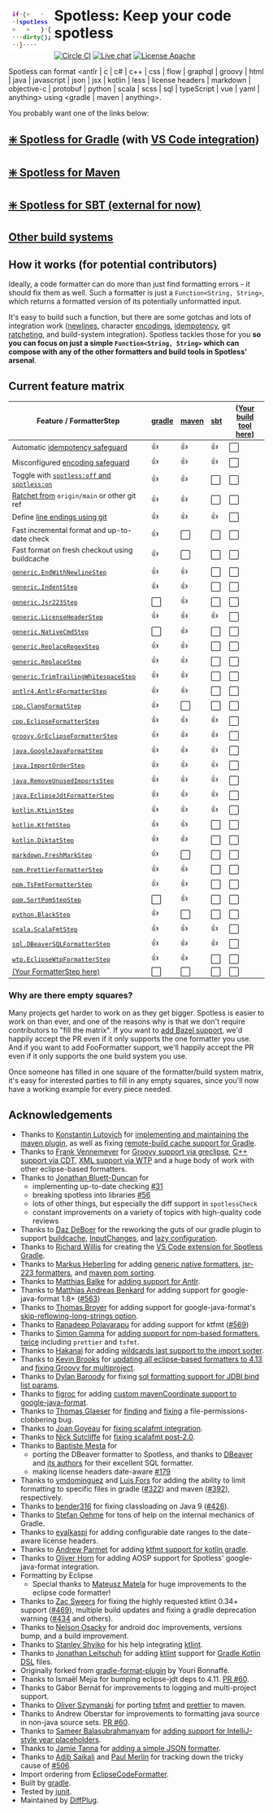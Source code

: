 # <img align="left" src="_images/spotless_logo.png"> Spotless: Keep your code spotless

<!---freshmark shields
output = [
   link(image('Circle CI', 'https://circleci.com/gh/diffplug/spotless/tree/main.svg?style=shield'), 'https://circleci.com/gh/diffplug/spotless/tree/main'),
  link(shield('Live chat', 'gitter', 'chat', 'brightgreen'), 'https://gitter.im/{{org}}/{{name}}'),
  link(shield('License Apache', 'license', 'apache', 'brightgreen'), 'https://tldrlegal.com/license/apache-license-2.0-(apache-2.0)')
  ].join('\n');
-->
[![Circle CI](https://circleci.com/gh/diffplug/spotless/tree/main.svg?style=shield)](https://circleci.com/gh/diffplug/spotless/tree/main)
[![Live chat](https://img.shields.io/badge/gitter-chat-brightgreen.svg)](https://gitter.im/diffplug/spotless)
[![License Apache](https://img.shields.io/badge/license-apache-brightgreen.svg)](https://tldrlegal.com/license/apache-license-2.0-(apache-2.0))
<!---freshmark /shields -->

Spotless can format &lt;antlr | c | c# | c++ | css | flow | graphql | groovy | html | java | javascript | json | jsx | kotlin | less | license headers | markdown | objective-c | protobuf | python | scala | scss | sql | typeScript | vue | yaml | anything> using &lt;gradle | maven | anything>.

You probably want one of the links below:

## [❇️ Spotless for Gradle](plugin-gradle) (with [VS Code integration](https://marketplace.visualstudio.com/items?itemName=richardwillis.vscode-spotless-gradle))
## [❇️ Spotless for Maven](plugin-maven)
## [❇️ Spotless for SBT (external for now)](https://github.com/moznion/sbt-spotless)
## [Other build systems](CONTRIBUTING.md#how-to-add-a-new-plugin-for-a-build-system)

## How it works (for potential contributors)

Ideally, a code formatter can do more than just find formatting errors - it should fix them as well. Such a formatter is just a `Function<String, String>`, which returns a formatted version of its potentially unformatted input.

It's easy to build such a function, but there are some gotchas and lots of integration work ([newlines](https://github.com/diffplug/spotless/tree/main/plugin-gradle#line-endings-and-encodings-invisible-stuff), character [encodings](https://github.com/diffplug/spotless/blob/08340a11566cdf56ecf50dbd4d557ed84a70a502/testlib/src/test/java/com/diffplug/spotless/EncodingErrorMsgTest.java#L34-L38), [idempotency](https://github.com/diffplug/spotless/blob/main/PADDEDCELL.md), git [ratcheting](https://github.com/diffplug/spotless/tree/main/plugin-gradle#ratchet), and build-system integration). Spotless tackles those for you **so you can focus on just a simple `Function<String, String>` which can compose with any of the other formatters and build tools in Spotless' arsenal**.

## Current feature matrix

<!---freshmark matrix
function lib(className)   { return '| [`' + className + '`](lib/src/main/java/com/diffplug/spotless/' + className.replace('.', '/') + '.java) | ' }
function extra(className) { return '| [`' + className + '`](lib-extra/src/main/java/com/diffplug/spotless/extra/' + className.replace('.', '/') + '.java) | ' }

//                                               | GRADLE        | MAVEN        | SBT          | (new)   |
output = [
'| Feature / FormatterStep                       | [gradle](plugin-gradle/README.md) | [maven](plugin-maven/README.md) | [sbt](https://github.com/moznion/sbt-spotless) | [(Your build tool here)](CONTRIBUTING.md#how-to-add-a-new-plugin-for-a-build-system) |',
'| --------------------------------------------- | ------------- | ------------ | ------------ | --------|',
'| Automatic [idempotency safeguard](PADDEDCELL.md) | {{yes}}    | {{yes}}      | {{yes}}      | {{no}}  |',
'| Misconfigured [encoding safeguard](https://github.com/diffplug/spotless/blob/08340a11566cdf56ecf50dbd4d557ed84a70a502/testlib/src/test/java/com/diffplug/spotless/EncodingErrorMsgTest.java#L34-L38) | {{yes}}    | {{yes}}      | {{yes}}       | {{no}}  |',
'| Toggle with [`spotless:off` and `spotless:on`](plugin-gradle/#spotlessoff-and-spotlesson) | {{yes}}    | {{yes}}      | {{no}}       | {{no}}  |',
'| [Ratchet from](https://github.com/diffplug/spotless/tree/main/plugin-gradle#ratchet) `origin/main` or other git ref | {{yes}}    | {{yes}}      | {{no}}       | {{no}}  |',
'| Define [line endings using git](https://github.com/diffplug/spotless/tree/main/plugin-gradle#line-endings-and-encodings-invisible-stuff) | {{yes}}    | {{yes}}      | {{yes}}       | {{no}}  |',
'| Fast incremental format and up-to-date check   | {{yes}}      | {{no}}       | {{no}}       | {{no}}  |',
'| Fast format on fresh checkout using buildcache | {{yes}}      | {{no}}       | {{no}}       | {{no}}  |',
lib('generic.EndWithNewlineStep')                +'{{yes}}       | {{yes}}      | {{no}}       | {{no}}  |',
lib('generic.IndentStep')                        +'{{yes}}       | {{yes}}      | {{no}}       | {{no}}  |',
lib('generic.Jsr223Step')                        +'{{no}}        | {{yes}}      | {{no}}       | {{no}}  |',
lib('generic.LicenseHeaderStep')                 +'{{yes}}       | {{yes}}      | {{yes}}      | {{no}}  |',
lib('generic.NativeCmdStep')                     +'{{no}}        | {{yes}}      | {{no}}       | {{no}}  |',
lib('generic.ReplaceRegexStep')                  +'{{yes}}       | {{yes}}      | {{no}}       | {{no}}  |',
lib('generic.ReplaceStep')                       +'{{yes}}       | {{yes}}      | {{no}}       | {{no}}  |',
lib('generic.TrimTrailingWhitespaceStep')        +'{{yes}}       | {{yes}}      | {{no}}       | {{no}}  |',
lib('antlr4.Antlr4FormatterStep')                +'{{yes}}       | {{yes}}      | {{no}}       | {{no}}  |',
lib('cpp.ClangFormatStep')                       +'{{yes}}       | {{no}}       | {{no}}       | {{no}}  |',
extra('cpp.EclipseFormatterStep')                +'{{yes}}       | {{yes}}      | {{yes}}      | {{no}}  |',
extra('groovy.GrEclipseFormatterStep')           +'{{yes}}       | {{yes}}      | {{yes}}      | {{no}}  |',
lib('java.GoogleJavaFormatStep')                 +'{{yes}}       | {{yes}}      | {{yes}}      | {{no}}  |',
lib('java.ImportOrderStep')                      +'{{yes}}       | {{yes}}      | {{yes}}      | {{no}}  |',
lib('java.RemoveUnusedImportsStep')              +'{{yes}}       | {{yes}}      | {{yes}}      | {{no}}  |',
extra('java.EclipseJdtFormatterStep')            +'{{yes}}       | {{yes}}      | {{yes}}      | {{no}}  |',
lib('kotlin.KtLintStep')                         +'{{yes}}       | {{yes}}      | {{yes}}      | {{no}}  |',
lib('kotlin.KtfmtStep')                          +'{{yes}}       | {{yes}}      | {{no}}       | {{no}}  |',
lib('kotlin.DiktatStep')                         +'{{yes}}       | {{yes}}      | {{no}}       | {{no}}  |',
lib('markdown.FreshMarkStep')                    +'{{yes}}       | {{no}}       | {{no}}       | {{no}}  |',
lib('npm.PrettierFormatterStep')                 +'{{yes}}       | {{yes}}      | {{no}}       | {{no}}  |',
lib('npm.TsFmtFormatterStep')                    +'{{yes}}       | {{yes}}      | {{no}}       | {{no}}  |',
lib('pom.SortPomStepStep')                       +'{{no}}        | {{yes}}      | {{no}}       | {{no}}  |',
lib('python.BlackStep')                          +'{{yes}}       | {{no}}       | {{no}}       | {{no}}  |',
lib('scala.ScalaFmtStep')                        +'{{yes}}       | {{yes}}      | {{yes}}      | {{no}}  |',
lib('sql.DBeaverSQLFormatterStep')               +'{{yes}}       | {{yes}}      | {{yes}}      | {{no}}  |',
extra('wtp.EclipseWtpFormatterStep')             +'{{yes}}       | {{yes}}      | {{no}}       | {{no}}  |',
'| [(Your FormatterStep here)](CONTRIBUTING.md#how-to-add-a-new-formatterstep) | {{no}} | {{no}} | {{no}} | {{no}} |',
].join('\n');
-->
| Feature / FormatterStep                       | [gradle](plugin-gradle/README.md) | [maven](plugin-maven/README.md) | [sbt](https://github.com/moznion/sbt-spotless) | [(Your build tool here)](CONTRIBUTING.md#how-to-add-a-new-plugin-for-a-build-system) |
| --------------------------------------------- | ------------- | ------------ | ------------ | --------|
| Automatic [idempotency safeguard](PADDEDCELL.md) | :+1:    | :+1:      | :+1:      | :white_large_square:  |
| Misconfigured [encoding safeguard](https://github.com/diffplug/spotless/blob/08340a11566cdf56ecf50dbd4d557ed84a70a502/testlib/src/test/java/com/diffplug/spotless/EncodingErrorMsgTest.java#L34-L38) | :+1:    | :+1:      | :+1:       | :white_large_square:  |
| Toggle with [`spotless:off` and `spotless:on`](plugin-gradle/#spotlessoff-and-spotlesson) | :+1:    | :+1:      | :white_large_square:       | :white_large_square:  |
| [Ratchet from](https://github.com/diffplug/spotless/tree/main/plugin-gradle#ratchet) `origin/main` or other git ref | :+1:    | :+1:      | :white_large_square:       | :white_large_square:  |
| Define [line endings using git](https://github.com/diffplug/spotless/tree/main/plugin-gradle#line-endings-and-encodings-invisible-stuff) | :+1:    | :+1:      | :+1:       | :white_large_square:  |
| Fast incremental format and up-to-date check   | :+1:      | :white_large_square:       | :white_large_square:       | :white_large_square:  |
| Fast format on fresh checkout using buildcache | :+1:      | :white_large_square:       | :white_large_square:       | :white_large_square:  |
| [`generic.EndWithNewlineStep`](lib/src/main/java/com/diffplug/spotless/generic/EndWithNewlineStep.java) | :+1:       | :+1:      | :white_large_square:       | :white_large_square:  |
| [`generic.IndentStep`](lib/src/main/java/com/diffplug/spotless/generic/IndentStep.java) | :+1:       | :+1:      | :white_large_square:       | :white_large_square:  |
| [`generic.Jsr223Step`](lib/src/main/java/com/diffplug/spotless/generic/Jsr223Step.java) | :white_large_square:        | :+1:      | :white_large_square:       | :white_large_square:  |
| [`generic.LicenseHeaderStep`](lib/src/main/java/com/diffplug/spotless/generic/LicenseHeaderStep.java) | :+1:       | :+1:      | :+1:      | :white_large_square:  |
| [`generic.NativeCmdStep`](lib/src/main/java/com/diffplug/spotless/generic/NativeCmdStep.java) | :white_large_square:        | :+1:      | :white_large_square:       | :white_large_square:  |
| [`generic.ReplaceRegexStep`](lib/src/main/java/com/diffplug/spotless/generic/ReplaceRegexStep.java) | :+1:       | :+1:      | :white_large_square:       | :white_large_square:  |
| [`generic.ReplaceStep`](lib/src/main/java/com/diffplug/spotless/generic/ReplaceStep.java) | :+1:       | :+1:      | :white_large_square:       | :white_large_square:  |
| [`generic.TrimTrailingWhitespaceStep`](lib/src/main/java/com/diffplug/spotless/generic/TrimTrailingWhitespaceStep.java) | :+1:       | :+1:      | :white_large_square:       | :white_large_square:  |
| [`antlr4.Antlr4FormatterStep`](lib/src/main/java/com/diffplug/spotless/antlr4/Antlr4FormatterStep.java) | :+1:       | :+1:      | :white_large_square:       | :white_large_square:  |
| [`cpp.ClangFormatStep`](lib/src/main/java/com/diffplug/spotless/cpp/ClangFormatStep.java) | :+1:       | :white_large_square:       | :white_large_square:       | :white_large_square:  |
| [`cpp.EclipseFormatterStep`](lib-extra/src/main/java/com/diffplug/spotless/extra/cpp/EclipseFormatterStep.java) | :+1:       | :+1:      | :+1:      | :white_large_square:  |
| [`groovy.GrEclipseFormatterStep`](lib-extra/src/main/java/com/diffplug/spotless/extra/groovy/GrEclipseFormatterStep.java) | :+1:       | :+1:      | :+1:      | :white_large_square:  |
| [`java.GoogleJavaFormatStep`](lib/src/main/java/com/diffplug/spotless/java/GoogleJavaFormatStep.java) | :+1:       | :+1:      | :+1:      | :white_large_square:  |
| [`java.ImportOrderStep`](lib/src/main/java/com/diffplug/spotless/java/ImportOrderStep.java) | :+1:       | :+1:      | :+1:      | :white_large_square:  |
| [`java.RemoveUnusedImportsStep`](lib/src/main/java/com/diffplug/spotless/java/RemoveUnusedImportsStep.java) | :+1:       | :+1:      | :+1:      | :white_large_square:  |
| [`java.EclipseJdtFormatterStep`](lib-extra/src/main/java/com/diffplug/spotless/extra/java/EclipseJdtFormatterStep.java) | :+1:       | :+1:      | :+1:      | :white_large_square:  |
| [`kotlin.KtLintStep`](lib/src/main/java/com/diffplug/spotless/kotlin/KtLintStep.java) | :+1:       | :+1:      | :+1:      | :white_large_square:  |
| [`kotlin.KtfmtStep`](lib/src/main/java/com/diffplug/spotless/kotlin/KtfmtStep.java) | :+1:       | :+1:      | :white_large_square:       | :white_large_square:  |
| [`kotlin.DiktatStep`](lib/src/main/java/com/diffplug/spotless/kotlin/DiktatStep.java) | :+1:       | :+1:      | :white_large_square:       | :white_large_square:  |
| [`markdown.FreshMarkStep`](lib/src/main/java/com/diffplug/spotless/markdown/FreshMarkStep.java) | :+1:       | :white_large_square:       | :white_large_square:       | :white_large_square:  |
| [`npm.PrettierFormatterStep`](lib/src/main/java/com/diffplug/spotless/npm/PrettierFormatterStep.java) | :+1:       | :+1:      | :white_large_square:       | :white_large_square:  |
| [`npm.TsFmtFormatterStep`](lib/src/main/java/com/diffplug/spotless/npm/TsFmtFormatterStep.java) | :+1:       | :+1:      | :white_large_square:       | :white_large_square:  |
| [`pom.SortPomStepStep`](lib/src/main/java/com/diffplug/spotless/pom/SortPomStepStep.java) | :white_large_square:        | :+1:      | :white_large_square:       | :white_large_square:  |
| [`python.BlackStep`](lib/src/main/java/com/diffplug/spotless/python/BlackStep.java) | :+1:       | :white_large_square:       | :white_large_square:       | :white_large_square:  |
| [`scala.ScalaFmtStep`](lib/src/main/java/com/diffplug/spotless/scala/ScalaFmtStep.java) | :+1:       | :+1:      | :+1:      | :white_large_square:  |
| [`sql.DBeaverSQLFormatterStep`](lib/src/main/java/com/diffplug/spotless/sql/DBeaverSQLFormatterStep.java) | :+1:       | :+1:      | :+1:      | :white_large_square:  |
| [`wtp.EclipseWtpFormatterStep`](lib-extra/src/main/java/com/diffplug/spotless/extra/wtp/EclipseWtpFormatterStep.java) | :+1:       | :+1:      | :white_large_square:       | :white_large_square:  |
| [(Your FormatterStep here)](CONTRIBUTING.md#how-to-add-a-new-formatterstep) | :white_large_square: | :white_large_square: | :white_large_square: | :white_large_square: |
<!---freshmark /matrix -->

### Why are there empty squares?

Many projects get harder to work on as they get bigger. Spotless is easier to work on than ever, and one of the reasons why is that we don't require contributors to "fill the matrix". If you want to [add Bazel support](https://github.com/diffplug/spotless/issues/76), we'd happily accept the PR even if it only supports the one formatter you use. And if you want to add FooFormatter support, we'll happily accept the PR even if it only supports the one build system you use.

Once someone has filled in one square of the formatter/build system matrix, it's easy for interested parties to fill in any empty squares, since you'll now have a working example for every piece needed.

## Acknowledgements

- Thanks to [Konstantin Lutovich](https://github.com/lutovich) for [implementing and maintaining the maven plugin](https://github.com/diffplug/spotless/pull/188), as well as fixing [remote-build cache support for Gradle](https://github.com/diffplug/spotless/pull/571).
- Thanks to [Frank Vennemeyer](https://github.com/fvgh) for [Groovy support via greclipse](https://github.com/diffplug/spotless/issues/13), [C++ support via CDT](https://github.com/diffplug/spotless/issues/232), [XML support via WTP](https://github.com/diffplug/spotless/pull/241) and a huge body of work with other eclipse-based formatters.
- Thanks to [Jonathan Bluett-Duncan](https://github.com/jbduncan) for
  - implementing up-to-date checking [#31](https://github.com/diffplug/spotless/issues/31)
  - breaking spotless into libraries [#56](https://github.com/diffplug/spotless/issues/56)
  - lots of other things, but especially the diff support in `spotlessCheck`
  - constant improvements on a variety of topics with high-quality code reviews
- Thanks to [Daz DeBoer](https://github.com/bigdaz) for the reworking the guts of our gradle plugin to support [buildcache](https://github.com/diffplug/spotless/pull/576), [InputChanges](https://github.com/diffplug/spotless/pull/607), and [lazy configuration](https://github.com/diffplug/spotless/pull/617).
- Thanks to [Richard Willis](https://github.com/badsyntax) for creating the [VS Code extension for Spotless Gradle](https://marketplace.visualstudio.com/items?itemName=richardwillis.vscode-spotless-gradle).
- Thanks to [Markus Heberling](https://github.com/tisoft) for adding [generic native formatters](https://github.com/diffplug/spotless/pull/949), [jsr-223 formatters](https://github.com/diffplug/spotless/pull/945), and [maven pom sorting](https://github.com/diffplug/spotless/pull/946).
- Thanks to [Matthias Balke](https://github.com/matthiasbalke) for [adding support for Antlr](https://github.com/diffplug/spotless/pull/328).
- Thanks to [Matthias Andreas Benkard](https://github.com/benkard) for adding support for google-java-format 1.8+ ([#563](https://github.com/diffplug/spotless/pull/563))
- Thanks to [Thomas Broyer](https://github.com/tbroyer) for adding support for google-java-format's [skip-reflowing-long-strings option](https://github.com/diffplug/spotless/pull/929).
- Thanks to [Ranadeep Polavarapu](https://github.com/RanadeepPolavarapu) for adding support for ktfmt ([#569](https://github.com/diffplug/spotless/pull/569))
- Thanks to [Simon Gamma](https://github.com/simschla) for [adding support for npm-based formatters](https://github.com/diffplug/spotless/pull/283), [twice](https://github.com/diffplug/spotless/pull/606) including `prettier` and `tsfmt`.
- Thanks to [Hakanai](https://github.com/hakanai) for adding [wildcards last support to the import sorter](https://github.com/diffplug/spotless/pull/956).
- Thanks to [Kevin Brooks](https://github.com/k-brooks) for [updating all eclipse-based formatters to 4.13](https://github.com/diffplug/spotless/pull/482) and [fixing Groovy for multiproject](https://github.com/diffplug/spotless/issues/877).
- Thanks to [Dylan Baroody](https://github.com/dylanbaroody) for fixing [sql formatting support for JDBI bind list params](https://github.com/diffplug/spotless/pull/955).
- Thanks to [figroc](https://github.com/figroc) for adding [custom mavenCoordinate support to google-java-format](https://github.com/diffplug/spotless/pull/944#issuecomment-927565149).
- Thanks to [Thomas Glaeser](https://github.com/tglaeser) for [finding](https://github.com/diffplug/spotless/issues/654) and [fixing](https://github.com/diffplug/spotless/pull/656) a file-permissions-clobbering bug.
- Thanks to [Joan Goyeau](https://github.com/joan38) for [fixing scalafmt integration](https://github.com/diffplug/spotless/pull/260).
- Thanks to [Nick Sutcliffe](https://github.com/nsutcliffe) for [fixing scalafmt post-2.0](https://github.com/diffplug/spotless/pull/416).
- Thanks to [Baptiste Mesta](https://github.com/baptistemesta) for
  - porting the DBeaver formatter to Spotless, and thanks to [DBeaver](https://dbeaver.jkiss.org/) and [its authors](https://github.com/serge-rider/dbeaver/graphs/contributors) for their excellent SQL formatter.
  - making license headers date-aware [#179](https://github.com/diffplug/spotless/pull/179)
- Thanks to [vmdominguez](https://github.com/vmdominguez) and [Luis Fors](https://github.com/luis-fors-cb) for adding the ability to limit formatting to specific files in gradle ([#322](https://github.com/diffplug/spotless/pull/322)) and maven ([#392](https://github.com/diffplug/spotless/pull/392)), respectively.
- Thanks to [bender316](https://github.com/bender316) for fixing classloading on Java 9 ([#426](https://github.com/diffplug/spotless/pull/426)).
- Thanks to [Stefan Oehme](https://github.com/oehme) for tons of help on the internal mechanics of Gradle.
- Thanks to [eyalkaspi](https://github.com/eyalkaspi) for adding configurable date ranges to the date-aware license headers.
- Thanks to [Andrew Parmet](https://github.com/andrewparmet) for adding [ktfmt support for kotlin gradle](https://github.com/diffplug/spotless/pull/583).
- Thanks to [Oliver Horn](https://github.com/ohorn) for adding AOSP support for Spotless' google-java-format integration.
- Formatting by Eclipse
  - Special thanks to [Mateusz Matela](https://waynebeaton.wordpress.com/2015/03/15/great-fixes-for-mars-winners-part-i/) for huge improvements to the eclipse code formatter!
- Thanks to [Zac Sweers](https://github.com/ZacSweers) for fixing the highly requested ktlint 0.34+ support ([#469](https://github.com/diffplug/spotless/pull/469)), multiple build updates and fixing a gradle deprecation warning ([#434](https://github.com/diffplug/spotless/pull/434) and others).
- Thanks to [Nelson Osacky](https://github.com/runningcode) for android doc improvements, versions bump, and a build improvement.
- Thanks to [Stanley Shyiko](https://github.com/shyiko) for his help integrating [ktlint](https://github.com/shyiko/ktlint).
- Thanks to [Jonathan Leitschuh](https://github.com/JLLeitschuh) for adding [ktlint](https://github.com/shyiko/ktlint) support for [Gradle Kotlin DSL](https://github.com/gradle/kotlin-dsl) files.
- Originally forked from [gradle-format-plugin](https://github.com/youribonnaffe/gradle-format-plugin) by Youri Bonnaffé.
- Thanks to Ismaël Mejía for bumping eclipse-jdt deps to 4.11. [PR #60](https://github.com/diffplug/spotless/issues/381).
- Thanks to Gábor Bernát for improvements to logging and multi-project support.
- Thanks to [Oliver Szymanski](https://github.com/source-knights) for porting [tsfmt](https://github.com/diffplug/spotless/pull/553) and [prettier](https://github.com/diffplug/spotless/pull/555) to maven.
- Thanks to Andrew Oberstar for improvements to formatting java source in non-java source sets. [PR #60](https://github.com/diffplug/spotless/pull/60).
- Thanks to [Sameer Balasubrahmanyam](https://github.com/sameer-b) for [adding support for IntelliJ-style year placeholders](https://github.com/diffplug/spotless/pull/542).
- Thanks to [Jamie Tanna](https://github.com/jamietanna) for [adding a simple JSON formatter](https://github.com/diffplug/spotless/pull/853).
- Thanks to [Adib Saikali](https://github.com/asaikali) and [Paul Merlin](https://github.com/eskatos) for tracking down the tricky cause of [#506](https://github.com/diffplug/spotless/issues/506).
- Import ordering from [EclipseCodeFormatter](https://github.com/krasa/EclipseCodeFormatter).
- Built by [gradle](https://gradle.org/).
- Tested by [junit](https://junit.org/).
- Maintained by [DiffPlug](https://www.diffplug.com/).
